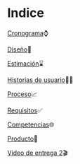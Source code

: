 # Indice
[Cronograma](https://github.com/DanielBacelis/Proyecto_FDS/blob/main/Sengunda%20entrega/Cronograma.md)⌚

[Diseño](https://github.com/DanielBacelis/Proyecto_FDS/blob/main/Sengunda%20entrega/Dise%C3%B1o.md)🎨

[Estimación](https://github.com/DanielBacelis/Proyecto_FDS/blob/main/Sengunda%20entrega/Estimaci%C3%B3n.md)⌛

[Historias de usuario](https://github.com/DanielBacelis/Proyecto_FDS/blob/main/Sengunda%20entrega/Historias_de_Usuario.md)🧍‍♂️

[Proceso](https://github.com/DanielBacelis/Proyecto_FDS/blob/main/Sengunda%20entrega/Proceso.md)📈

[Requisitos](https://github.com/DanielBacelis/Proyecto_FDS/blob/main/Sengunda%20entrega/Requisitos.md)✅

[Competencias](https://github.com/DanielBacelis/Proyecto_FDS/blob/main/Sengunda%20entrega/competencias.md)🌐

[Producto](https://github.com/DanielBacelis/Proyecto_FDS/blob/main/Sengunda%20entrega/PRODUCTO.md)🥇

[Video de entrega 2](https://youtu.be/_8T5P3nk4Bs)🎬

